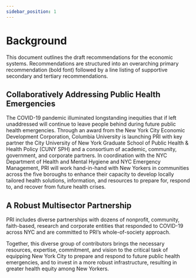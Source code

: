 ```yaml
---
sidebar_position: 1
---
```


# Background

This document outlines the draft recommendations for the economic systems. Recommendations are structured into an overarching primary recommendation (bold font) followed by a line listing of supportive secondary and tertiary recommendations.

## Collaboratively Addressing Public Health Emergencies

The COVID-19 pandemic illuminated longstanding inequities that if left unaddressed will continue to leave people behind during future public health emergencies. Through an award from the New York City Economic Development Corporation, Columbia University is launching PRI with key partner the City University of New York Graduate School of Public Health & Health Policy (CUNY SPH) and a consortium of academic, community, government, and corporate partners. In coordination with the NYC Department of Health and Mental Hygiene and NYC Emergency Management, PRI will work hand-in-hand with New Yorkers in communities across the five boroughs to enhance their capacity to develop locally tailored health solutions, information, and resources to prepare for, respond to, and recover from future health crises.

## A Robust Multisector Partnership

PRI includes diverse partnerships with dozens of nonprofit, community, faith-based, research and corporate entities that responded to COVID-19 across NYC and are committed to PRI’s whole-of-society approach.

Together, this diverse group of contributors brings the necessary resources, expertise, commitment, and vision to the critical task of equipping New York City to prepare and respond to future public health emergencies, and to invest in a more robust infrastructure, resulting in greater health equity among New Yorkers.